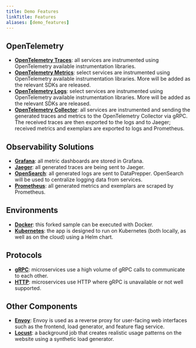 ```yaml
---
title: Demo Features
linkTitle: Features
aliases: [demo_features]
---
```


## OpenTelemetry

- **[OpenTelemetry Traces](/docs/concepts/signals/traces/)**: all services are
  instrumented using OpenTelemetry available instrumentation libraries.
- **[OpenTelemetry Metrics](/docs/concepts/signals/metrics/)**: select services
  are instrumented using OpenTelemetry available instrumentation libraries. More
  will be added as the relevant SDKs are released.
- **[OpenTelemetry Logs](/docs/concepts/signals/logs/)**: select services are
  instrumented using OpenTelemetry available instrumentation libraries. More
  will be added as the relevant SDKs are released.
- **[OpenTelemetry Collector](/docs/collector/)**: all services are instrumented
  and sending the generated traces and metrics to the OpenTelemetry Collector
  via gRPC. The received traces are then exported to the logs and to Jaeger;
  received metrics and exemplars are exported to logs and Prometheus.

## Observability Solutions

- **[Grafana](https://grafana.com/)**: all metric dashboards are stored in
  Grafana.
- **[Jaeger](https://www.jaegertracing.io/)**: all generated traces are being
  sent to Jaeger.
- **[OpenSearch](https://opensearch.org/)**: all generated logs are sent to
  DataPrepper. OpenSearch will be used to centralize logging data from services.
- **[Prometheus](https://prometheus.io/)**: all generated metrics and exemplars
  are scraped by Prometheus.

## Environments

- **[Docker](https://docs.docker.com)**: this forked sample can be executed with
  Docker.
- **[Kubernetes](https://kubernetes.io/)**: the app is designed to run on
  Kubernetes (both locally, as well as on the cloud) using a Helm chart.

## Protocols

- **[gRPC](https://grpc.io/)**: microservices use a high volume of gRPC calls to
  communicate to each other.
- **[HTTP](https://www.rfc-editor.org/rfc/rfc9110.html)**: microservices use
  HTTP where gRPC is unavailable or not well supported.

## Other Components

- **[Envoy](https://www.envoyproxy.io/)**: Envoy is used as a reverse proxy for
  user-facing web interfaces such as the frontend, load generator, and feature
  flag service.
- **[Locust](https://locust.io)**: a background job that creates realistic
  usage patterns on the website using a synthetic load generator.
